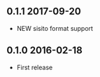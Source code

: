 0.1.1 2017-09-20
----------------

* NEW sisito format support

0.1.0 2016-02-18
----------------

* First release
